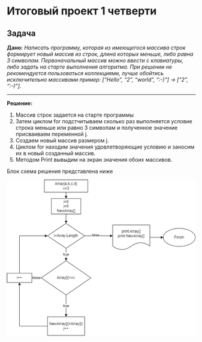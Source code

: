 # Итоговый проект 1 четверти
## Задача
**Дано:** *Написать программу, которая из имеющегося массива строк формирует новый массив из строк, длина которых меньше, либо равна 3 символам. Первоначальный массив можно ввести с клавиатуры, либо задать на старте выполнения алгоритма. При решении не рекомендуется пользоваться коллекциями, лучше обойтись исключительно массивами
пример: [“Hello”, “2”, “world”, “:-)”] → [“2”, “:-)”].*
*****
**Решение:**
1. Массив строк задается на старте программы
2. Затем циклом for подстчитываем сколько раз выполняется условие строка меньше или равно 3 символам и полученное значение присваиваем  переменной j.
3. Создаем новый массив размером j.
4. Циклом for находим значения удовлетворяющие условию и заносим их в новый созданный массив.
5. Методом Print вывыдим на экран значения обоих массивов.

Блок схема решения представлена ниже

![diagram](diagram.png)
